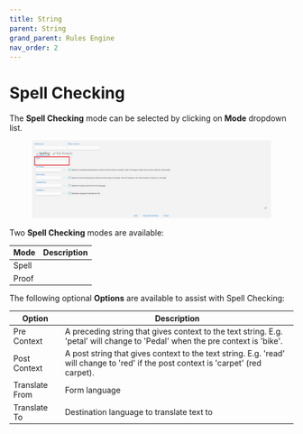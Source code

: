 ```yaml
---
title: String
parent: String
grand_parent: Rules Engine
nav_order: 2
---
```


# Spell Checking

The **Spell Checking** mode can be selected by clicking on **Mode** dropdown list.

<figure><img src="../../.gitbook/assets/image (41).png" alt=""><figcaption></figcaption></figure>

Two **Spell Checking** modes are available:

| Mode  | Description |
| ----- | ----------- |
| Spell |             |
| Proof |             |

The following optional **Options** are available to assist with Spell Checking:

| Option         | Description                                                                                                                         |
| -------------- | ----------------------------------------------------------------------------------------------------------------------------------- |
| Pre Context    | A preceding string that gives context to the text string. E.g. 'petal' will change to 'Pedal' when the pre context is 'bike'.       |
| Post Context   | A post string that gives context to the text string. E.g. 'read' will change to 'red' if the post context is 'carpet' (red carpet). |
| Translate From | Form language                                                                                                                       |
| Translate To   | Destination language to translate text to                                                                                           |

